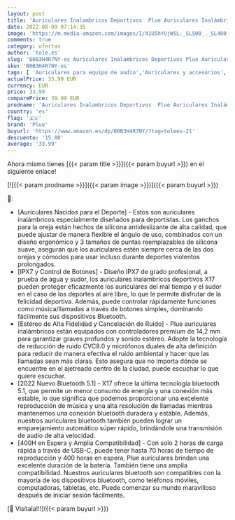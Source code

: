 ```yaml
---
layout: post
title: 'Auriculares Inalambricos Deportivos  Plue Auriculares Inalámbricos HiFi Estéreo IPX7 Impermeable Auriculares Bluetooth 5.1 con Micrófono HD Auriculares con 70H Duración Liviano para iOS Android Rosa'
date: 2022-08-09 07:14:35
image: 'https://m.media-amazon.com/images/I/41U5hYUjW5L._SL500_._SL400_.jpg'
comments: true
category: ofertas
author: 'tole.es'
slug: 'B0B3H4R7NY-es Auriculares Inalambricos Deportivos Plue Auriculares...'
sku: 'B0B3H4R7NY-es'
tags: [ 'Auriculares para equipo de audio','Auriculares y accesorios','Electrónica','android','plue','🇪🇸', ]
actualPrice: 33.99 EUR
currency: EUR
price: 33.99
comparePrice: 39.99 EUR
prodname: 'Auriculares Inalambricos Deportivos  Plue Auriculares Inalámbricos HiFi Estéreo IPX7 Impermeable Auriculares Bluetooth 5.1 con Micrófono HD Auriculares con 70H Duración Liviano para iOS Android Rosa'
country: 'es'
flag: '🇪🇸'
brand: 'Plue'
buyurl: 'https://www.amazon.es/dp/B0B3H4R7NY/?tag=tolees-21'
descuento: '15.00'
average: '33.99'
---
```


Ahora mismo tienes [{{< param title >}}]({{< param buyurl >}}) en el siguiente enlace!

[![{{< param prodname >}}]({{< param image >}})]({{< param buyurl >}})

🔎:

- [Auriculares Nacidos para el Deporte] - Estos son auriculares inalámbricos especialmente diseñados para deportistas. Los ganchos para la oreja están hechos de silicona antideslizante de alta calidad, que puede ajustar de manera flexible el ángulo de uso, combinados con un diseño ergonómico y 3 tamaños de puntas reemplazables de silicona suave, aseguran que los auriculares estén siempre cerca de las dos orejas y cómodos para usar incluso durante deportes violentos prolongados.
- [IPX7 y Control de Botones] - Diseño IPX7 de grado profesional, a prueba de agua y sudor, los auriculares inalambricos deportivos X17 pueden proteger eficazmente los auriculares del mal tiempo y el sudor en el caso de los deportes al aire libre, lo que le permite disfrutar de la felicidad deportiva. Además, puede controlar rápidamente funciones como música/llamadas a través de botones simples, dominando fácilmente sus dispositivos Bluetooth.
- [Estéreo de Alta Fidelidad y Cancelación de Ruido] - Plue auriculares inalámbricos están equipados con controladores premium de 14,2 mm para garantizar graves profundos y sonido estéreo. Adopte la tecnología de reducción de ruido CVC8.0 y micrófonos duales de alta definición para reducir de manera efectiva el ruido ambiental y hacer que las llamadas sean más claras. Esto asegura que no importa dónde se encuentre en el ajetreado centro de la ciudad, puede escuchar lo que quiere escuchar.
- [2022 Nuevo Bluetooth 5.1] - X17 ofrece la última tecnología bluetooth 5.1, que permite un menor consumo de energía y una conexión más estable, lo que significa que podemos proporcionar una excelente reproducción de música y una alta resolución de llamadas mientras mantenemos una conexión bluetooth duradera y estable. Además, nuestros auriculares bluetooth también pueden lograr un emparejamiento automático súper rápido, brindándole una transmisión de audio de alta velocidad.
- [400H en Espera y Amplia Compatibilidad] - Con solo 2 horas de carga rápida a través de USB-C, puede tener hasta 70 horas de tiempo de reproducción y 400 horas en espera, Plue auriculares brindan una excelente duración de la batería. También tiene una amplia compatibilidad. Nuestros auriculares bluetooth son compatibles con la mayoría de los dispositivos bluetooth, como teléfonos móviles, computadoras, tabletas, etc. Puede comenzar su mundo maravilloso después de iniciar sesión fácilmente.

[🛒 Visítala!!!]({{< param buyurl >}})

